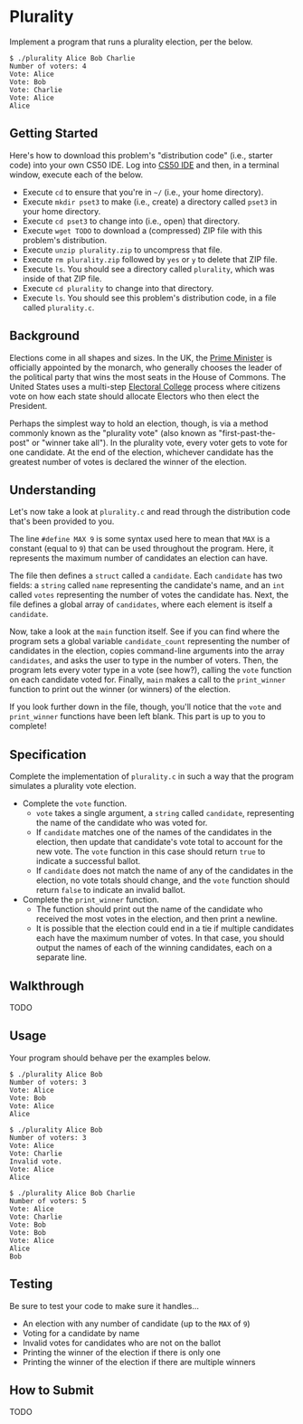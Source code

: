 # Plurality

Implement a program that runs a plurality election, per the below.

```
$ ./plurality Alice Bob Charlie
Number of voters: 4
Vote: Alice
Vote: Bob
Vote: Charlie
Vote: Alice
Alice
```

## Getting Started

Here's how to download this problem's "distribution code" (i.e., starter code) into your own CS50 IDE. Log into [CS50 IDE](https://ide.cs50.io/) and then, in a terminal window, execute each of the below.

* Execute `cd` to ensure that you're in `~/` (i.e., your home directory).
* Execute `mkdir pset3` to make (i.e., create) a directory called `pset3` in your home directory.
* Execute `cd pset3` to change into (i.e., open) that directory.
* Execute `wget TODO` to download a (compressed) ZIP file with this problem's distribution.
* Execute `unzip plurality.zip` to uncompress that file.
* Execute `rm plurality.zip` followed by `yes` or `y` to delete that ZIP file.
* Execute `ls`. You should see a directory called `plurality`, which was inside of that ZIP file.
* Execute `cd plurality` to change into that directory.
* Execute `ls`. You should see this problem's distribution code, in a file called `plurality.c`.

## Background

Elections come in all shapes and sizes. In the UK, the [Prime Minister](https://www.parliament.uk/education/about-your-parliament/general-elections/) is officially appointed by the monarch, who generally chooses the leader of the political party that wins the most seats in the House of Commons. The United States uses a multi-step [Electoral College](https://www.archives.gov/federal-register/electoral-college/about.html) process where citizens vote on how each state should allocate Electors who then elect the President.

Perhaps the simplest way to hold an election, though, is via a method commonly known as the "plurality vote" (also known as "first-past-the-post" or "winner take all"). In the plurality vote, every voter gets to vote for one candidate. At the end of the election, whichever candidate has the greatest number of votes is declared the winner of the election.

## Understanding

Let's now take a look at `plurality.c` and read through the distribution code that's been provided to you.

The line `#define MAX 9` is some syntax used here to mean that `MAX` is a constant (equal to `9`) that can be used throughout the program. Here, it represents the maximum number of candidates an election can have.

The file then defines a `struct` called a `candidate`. Each `candidate` has two fields: a `string` called `name` representing the candidate's name, and an `int` called `votes` representing the number of votes the candidate has. Next, the file defines a global array of `candidates`, where each element is itself a `candidate`.

Now, take a look at the `main` function itself. See if you can find where the program sets a global variable `candidate_count` representing the number of candidates in the election, copies command-line arguments into the array `candidates`, and asks the user to type in the number of voters. Then, the program lets every voter type in a vote (see how?), calling the `vote` function on each candidate voted for. Finally, `main` makes a call to the `print_winner` function to print out the winner (or winners) of the election.

If you look further down in the file, though, you'll notice that the `vote` and `print_winner` functions have been left blank. This part is up to you to complete!

## Specification

Complete the implementation of `plurality.c` in such a way that the program simulates a plurality vote election.

* Complete the `vote` function.
  * `vote` takes a single argument, a `string` called `candidate`, representing the name of the candidate who was voted for.
  * If `candidate` matches one of the names of the candidates in the election, then update that candidate's vote total to account for the new vote. The `vote` function in this case should return `true` to indicate a successful ballot.
  * If `candidate` does not match the name of any of the candidates in the election, no vote totals should change, and the `vote` function should return `false` to indicate an invalid ballot.
* Complete the `print_winner` function.
  * The function should print out the name of the candidate who received the most votes in the election, and then print a newline.
  * It is possible that the election could end in a tie if multiple candidates each have the maximum number of votes. In that case, you should output the names of each of the winning candidates, each on a separate line.

## Walkthrough

TODO

## Usage

Your program should behave per the examples below.

```
$ ./plurality Alice Bob
Number of voters: 3
Vote: Alice
Vote: Bob
Vote: Alice
Alice
```

```
$ ./plurality Alice Bob
Number of voters: 3
Vote: Alice
Vote: Charlie
Invalid vote.
Vote: Alice
Alice
```

```
$ ./plurality Alice Bob Charlie
Number of voters: 5
Vote: Alice
Vote: Charlie
Vote: Bob
Vote: Bob
Vote: Alice
Alice
Bob
```

## Testing

Be sure to test your code to make sure it handles...

* An election with any number of candidate (up to the `MAX` of `9`)
* Voting for a candidate by name
* Invalid votes for candidates who are not on the ballot
* Printing the winner of the election if there is only one
* Printing the winner of the election if there are multiple winners

## How to Submit

TODO
